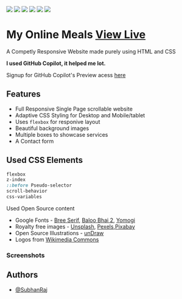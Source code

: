 ![](https://img.shields.io/github/license/SubhanRaj/My-Online-Meals)
![](https://img.shields.io/github/languages/code-size/SubhanRaj/My-Online-Meals)
![](https://img.shields.io/github/stars/SubhanRaj/My-Online-Meals)
![](https://img.shields.io/github/forks/SubhanRaj/My-Online-Meals)
![](https://img.shields.io/github/issues/SubhanRaj/My-Online-Meals)
![](https://img.shields.io/twitter/url?url=https%3A%2F%2Fgithub.com%2FSubhanRaj%2FMy-Online-Meal)

# My Online Meals [View Live](https://subhanraj.github.io/My-Online-Meals/)

A Competly Responsive Website made purely using HTML and CSS

<b> I used GitHub Copilot, it helped me lot.</b>

 Signup for GitHub Copilot's Preview acess [here](https://copilot.github.com/) 

## Features

- Full Responsive Single Page scrollable website
- Adaptive CSS Styling for Desktop and Mobile/tablet
- Uses `flexbox` for responive layout
- Beautiful background images
- Multiple boxes to showcase services
- A Contact form

## Used CSS Elements
```css
flexbox
z-index
::before Pseudo-selector
scroll-behavior
css-variables
```

Used Open Source content

- Google Fonts - [Bree Serif](https://fonts.google.com/specimen/Bree+Serif), [Baloo Bhai 2](https://fonts.google.com/specimen/Baloo+Bhai+2), [Yomogi](https://fonts.google.com/specimen/Yomogi)
- Royalty free images - [Unsplash](https://unsplash.com/), [Pexels](https://www.pexels.com/),[Pixabay](https://pixabay.com/)
- Open Source Illustrations - [unDraw](https://undraw.co/) 
- Logos from [Wikimedia Commons](https://commons.wikimedia.org/)


### Screenshots


## Authors

- [@SubhanRaj](https://www.github.com/SubhanRaj)
